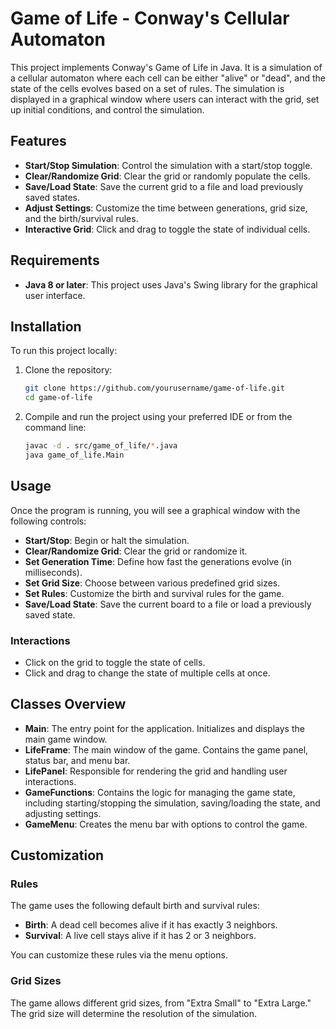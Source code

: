 # Game of Life - Conway's Cellular Automaton

This project implements Conway's Game of Life in Java. It is a simulation of a cellular automaton where 
each cell can be either "alive" or "dead", and the state of the cells evolves based on a set of rules.
The simulation is displayed in a graphical window where users can interact with the grid, set up 
initial conditions, and control the simulation.

## Features

- **Start/Stop Simulation**: Control the simulation with a start/stop toggle.
- **Clear/Randomize Grid**: Clear the grid or randomly populate the cells.
- **Save/Load State**: Save the current grid to a file and load previously saved states.
- **Adjust Settings**: Customize the time between generations, grid size, and the birth/survival rules.
- **Interactive Grid**: Click and drag to toggle the state of individual cells.

## Requirements

- **Java 8 or later**: This project uses Java's Swing library for the graphical user interface.

## Installation

To run this project locally:

1. Clone the repository:
   ```bash
   git clone https://github.com/yourusername/game-of-life.git
   cd game-of-life

2. Compile and run the project using your preferred IDE or from the command line:
   ```bash
   javac -d . src/game_of_life/*.java
   java game_of_life.Main

## Usage

Once the program is running, you will see a graphical window with the following controls:

- **Start/Stop**: Begin or halt the simulation.
- **Clear/Randomize Grid**: Clear the grid or randomize it.
- **Set Generation Time**: Define how fast the generations evolve (in milliseconds).
- **Set Grid Size**: Choose between various predefined grid sizes.
- **Set Rules**: Customize the birth and survival rules for the game.
- **Save/Load State**: Save the current board to a file or load a previously saved state.

### Interactions

- Click on the grid to toggle the state of cells.
- Click and drag to change the state of multiple cells at once.

## Classes Overview

- **Main**: The entry point for the application. Initializes and displays the main game window.
- **LifeFrame**: The main window of the game. Contains the game panel, status bar, and menu bar.
- **LifePanel**: Responsible for rendering the grid and handling user interactions.
- **GameFunctions**: Contains the logic for managing the game state, including starting/stopping the simulation, saving/loading the state, and adjusting settings.
- **GameMenu**: Creates the menu bar with options to control the game.

## Customization

### Rules

The game uses the following default birth and survival rules:

- **Birth**: A dead cell becomes alive if it has exactly 3 neighbors.
- **Survival**: A live cell stays alive if it has 2 or 3 neighbors.

You can customize these rules via the menu options.

### Grid Sizes

The game allows different grid sizes, from "Extra Small" to "Extra Large." The grid size will determine the resolution of the simulation.

